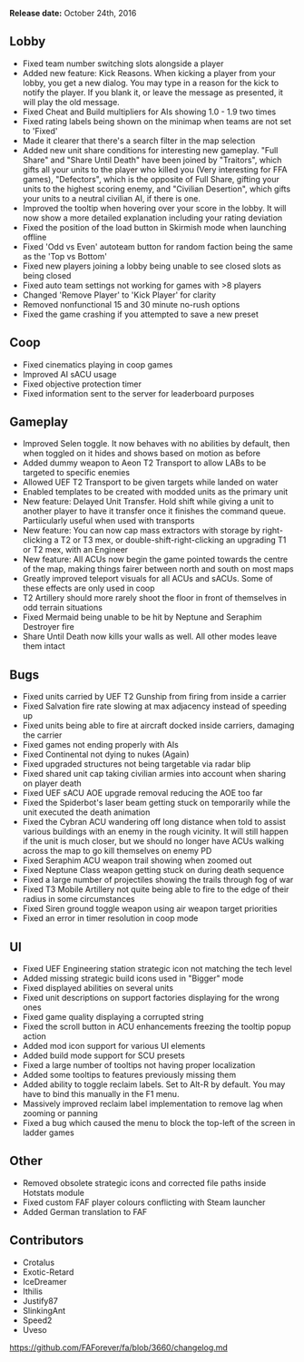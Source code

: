 **Release date:** October 24th, 2016

## Lobby

-   Fixed team number switching slots alongside a player
-   Added new feature: Kick Reasons. When kicking a player from your
    lobby, you get a new dialog. You may type in a reason for the kick
    to notify the player. If you blank it, or leave the message as
    presented, it will play the old message.
-   Fixed Cheat and Build multipliers for AIs showing 1.0 - 1.9 two
    times
-   Fixed rating labels being shown on the minimap when teams are not
    set to 'Fixed'
-   Made it clearer that there's a search filter in the map selection
-   Added new unit share conditions for interesting new gameplay. "Full
    Share" and "Share Until Death" have been joined by "Traitors", which
    gifts all your units to the player who killed you (Very interesting
    for FFA games), "Defectors", which is the opposite of Full Share,
    gifting your units to the highest scoring enemy, and "Civilian
    Desertion", which gifts your units to a neutral civilian AI, if
    there is one.
-   Improved the tooltip when hovering over your score in the lobby. It
    will now show a more detailed explanation including your rating
    deviation
-   Fixed the position of the load button in Skirmish mode when
    launching offline
-   Fixed 'Odd vs Even' autoteam button for random faction being the
    same as the 'Top vs Bottom'
-   Fixed new players joining a lobby being unable to see closed slots
    as being closed
-   Fixed auto team settings not working for games with >8 players
-   Changed 'Remove Player' to 'Kick Player' for clarity
-   Removed nonfunctional 15 and 30 minute no-rush options
-   Fixed the game crashing if you attempted to save a new preset

## Coop

-   Fixed cinematics playing in coop games
-   Improved AI sACU usage
-   Fixed objective protection timer
-   Fixed information sent to the server for leaderboard purposes

## Gameplay

-   Improved Selen toggle. It now behaves with no abilities by default,
    then when toggled on it hides and shows based on motion as before
-   Added dummy weapon to Aeon T2 Transport to allow LABs to be targeted
    to specific enemies
-   Allowed UEF T2 Transport to be given targets while landed on water
-   Enabled templates to be created with modded units as the primary
    unit
-   New feature: Delayed Unit Transfer. Hold shift while giving a unit
    to another player to have it transfer once it finishes the command
    queue. Partiicularly useful when used with transports
-   New feature: You can now cap mass extractors with storage by
    right-clicking a T2 or T3 mex, or double-shift-right-clicking an
    upgrading T1 or T2 mex, with an Engineer
-   New feature: All ACUs now begin the game pointed towards the centre
    of the map, making things fairer between north and south on most
    maps
-   Greatly improved teleport visuals for all ACUs and sACUs. Some of
    these effects are only used in coop
-   T2 Artillery should more rarely shoot the floor in front of
    themselves in odd terrain situations
-   Fixed Mermaid being unable to be hit by Neptune and Seraphim
    Destroyer fire
-   Share Until Death now kills your walls as well. All other modes
    leave them intact

## Bugs

-   Fixed units carried by UEF T2 Gunship from firing from inside a
    carrier
-   Fixed Salvation fire rate slowing at max adjacency instead of
    speeding up
-   Fixed units being able to fire at aircraft docked inside carriers,
    damaging the carrier
-   Fixed games not ending properly with AIs
-   Fixed Continental not dying to nukes (Again)
-   Fixed upgraded structures not being targetable via radar blip
-   Fixed shared unit cap taking civilian armies into account when
    sharing on player death
-   Fixed UEF sACU AOE upgrade removal reducing the AOE too far
-   Fixed the Spiderbot's laser beam getting stuck on temporarily while
    the unit executed the death animation
-   Fixed the Cybran ACU wandering off long distance when told to assist
    various buildings with an enemy in the rough vicinity. It will still
    happen if the unit is much closer, but we should no longer have ACUs
    walking across the map to go kill themselves on enemy PD
-   Fixed Seraphim ACU weapon trail showing when zoomed out
-   Fixed Neptune Class weapon getting stuck on during death sequence
-   Fixed a large number of projectiles showing the trails through fog
    of war
-   Fixed T3 Mobile Artillery not quite being able to fire to the edge
    of their radius in some circumstances
-   Fixed Siren ground toggle weapon using air weapon target priorities
-   Fixed an error in timer resolution in coop mode

## UI

-   Fixed UEF Engineering station strategic icon not matching the tech
    level
-   Added missing strategic build icons used in "Bigger" mode
-   Fixed displayed abilities on several units
-   Fixed unit descriptions on support factories displaying for the
    wrong ones
-   Fixed game quality displaying a corrupted string
-   Fixed the scroll button in ACU enhancements freezing the tooltip
    popup action
-   Added mod icon support for various UI elements
-   Added build mode support for SCU presets
-   Fixed a large number of tooltips not having proper localization
-   Added some tooltips to features previously missing them
-   Added ability to toggle reclaim labels. Set to Alt-R by default. You
    may have to bind this manually in the F1 menu.
-   Massively improved reclaim label implementation to remove lag when
    zooming or panning
-   Fixed a bug which caused the menu to block the top-left of the
    screen in ladder games

## Other

-   Removed obsolete strategic icons and corrected file paths inside
    Hotstats module
-   Fixed custom FAF player colours conflicting with Steam launcher
-   Added German translation to FAF

## Contributors

-   Crotalus
-   Exotic-Retard
-   IceDreamer
-   Ithilis
-   Justify87
-   SlinkingAnt
-   Speed2
-   Uveso

<https://github.com/FAForever/fa/blob/3660/changelog.md>